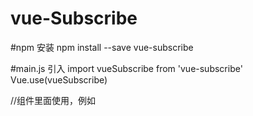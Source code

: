 # vue-Subscribe

#npm 安装
npm install --save vue-subscribe

#main.js 引入
import vueSubscribe from 'vue-subscribe'
Vue.use(vueSubscribe)

//组件里面使用，例如
<template>
  <vue-subscribe :setting="setting" :selectTime.sync="selectTime" ></vue-subscribe>
</template>

<script>
export default {
  name: 'HelloWorld',
  data () {
    return {
      //配置的对象
      setting:{
        dateLength:7,//显示多少天
        startTime:'08:00',//开始时间
        endTime:'23:30',//结束时间
        interval: 20,//步长，预约的时间间隔
        display:true,//设置这个组件是显示还是隐藏
        defaultTime:true,//是否设置默认时间
        dateBlock:true//右侧日期是否显示
      },
      //选择日期后，子组件返回的对象
      selectTime:{
        is_active:'',//不用管
        date:'',//18:00 时分
        picker:'',//2018-16-17 12:00 日期
        timestamp:''//156224456时间戳
      }
    }
  },
  components:{

  }
}
</script>
